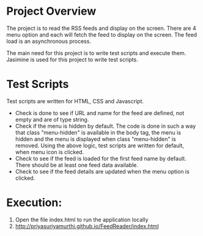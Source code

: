 # Project Overview

The project is to read the RSS feeds and display on the screen. There are 4 menu option and each will fetch the feed to display on the screen. 
The feed load is an asynchronous process. 

The main need for this project is to write test scripts and execute them.
Jasimine is used for this project to write test scripts.

# Test Scripts

Test scripts are written for HTML, CSS and Javascript.
 * Check is done to see if URL and name for the feed are defined, not empty and are of type string.
 * Check if the menu is hidden by default. The code is done in such a way that class "menu-hidden" is available in the body tag, the menu   is hidden and the menu is displayed when class "menu-hidden" is removed. Using the above logic, test scripts are written for default,    when menu icon is clicked.
 * Check to see if the feed is loaded for the first feed name by default. There should be at least one feed data available.
 * Check to see if the feed details are updated when the menu option is clicked.

# Execution: 

1. Open the file index.html to run the application locally
2. http://priyasuriyamurthi.github.io/FeedReader/index.html
